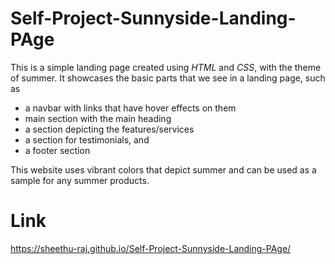 # Self-Project-Sunnyside-Landing-PAge

This is a simple landing page created using *HTML* and *CSS*, with the theme of summer.
It showcases the basic parts that we see in a landing page, such as 
 - a navbar with links that have hover effects on them
 - main section with the main heading
 - a section depicting the features/services
 - a section for testimonials, and
 - a footer section

This website uses vibrant colors that depict summer and can be used as a sample for any summer products.

# Link

https://sheethu-raj.github.io/Self-Project-Sunnyside-Landing-PAge/
